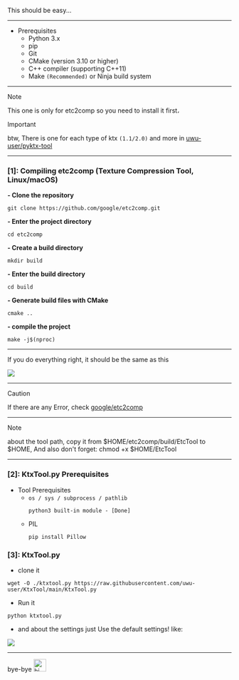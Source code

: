 This should be easy...

---

- Prerequisites
  - Python 3.x
  - pip
  - Git
  - CMake (version 3.10 or higher)
  - C++ compiler (supporting C++11)
  - Make `(Recommended)` or Ninja build system

---

> [!NOTE]
> This one is only for etc2comp so you need to install it first،

> [!IMPORTANT]  
> btw, There is one for each type of ktx `(1.1/2.0)` and more in [uwu-user/pyktx-tool](https://github.com/uwu-user/pyktx-tool)

---
### [1]: Compiling etc2comp (Texture Compression Tool, Linux/macOS)

**- Clone the repository**
```
git clone https://github.com/google/etc2comp.git
```

**- Enter the project directory**
```
cd etc2comp
```

**- Create a build directory**
```
mkdir build
```

**- Enter the build directory**
```
cd build
```

**- Generate build files with CMake**
```
cmake ..
```

**- compile the project**
```
make -j$(nproc)
```

---

If you do everything right, it should be the same as this
<p>
    <img src="./assets/etc2comp.png" />
</p>

---

> [!CAUTION]
> If there are any Error,  check [google/etc2comp](https://github.com/google/etc2comp)

---

> [!NOTE] 
> about the tool path, copy it from $HOME/etc2comp/build/EtcTool to $HOME, And also don't forget:  chmod +x $HOME/EtcTool

--- 

### [2]: KtxTool.py Prerequisites

- Tool Prerequisites
  - `os / sys / subprocess / pathlib`
    ```
    python3 built-in module - [Done]
    ```
  - PIL
    ```
    pip install Pillow
    ```

### [3]: KtxTool.py

- clone it
```
wget -O ./ktxtool.py https://raw.githubusercontent.com/uwu-user/KtxTool/main/KtxTool.py
```

- Run it
```
python ktxtool.py
```

- and about the settings just Use the default settings! like:
  
<p>
    <img src="./assets/KtxTool.png" />
</p>

--- 

bye-bye <img src="https://user-images.githubusercontent.com/1303154/88677602-1635ba80-d120-11ea-84d8-d263ba5fc3c0.gif" width="28px" alt="hi">
